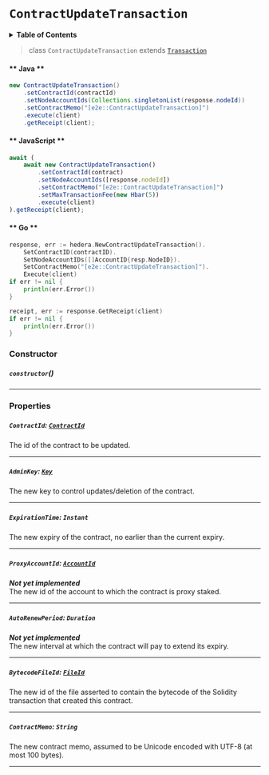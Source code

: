 # `ContractUpdateTransaction`

<details>
<summary><b>Table of Contents</b></summary>

| Item | Java | JavaScript | Go
| - | - | - | - |
| [`ContractId`](#contractid-Contractid) | ✅ | ✅ | ✅
| [`ContractMemo`](#contractmemo-string) | ✅ | ✅ | ✅
| [`AdminKey`](#adminkey-key) | ✅ | ✅ | ✅
| [`ExpirationTime`](#expirationtime-instant) | ✅ | ✅ | ✅
| [`AutoRenewPeriod`](#autorenewperiod-duration) | ✅ | ✅ | ✅
| [`ProxyAccountId`](#proxyaccountid-accountidreferencecryptocurrencyaccountidmd) | ✅ | ✅ | ✅
| [`BytecodeFileId`](#bytecodefileid-fileidreferencefilefileidmd) | ✅ | ✅ | ✅
</details>

> class `ContractUpdateTransaction` extends [`Transaction`](reference/Transaction.md)

<!-- tabs:start -->

#### ** Java **

```java
new ContractUpdateTransaction()
    .setContractId(contractId)
    .setNodeAccountIds(Collections.singletonList(response.nodeId))
    .setContractMemo("[e2e::ContractUpdateTransaction]")
    .execute(client)
    .getReceipt(client);
```

#### ** JavaScript **

```js
await (
    await new ContractUpdateTransaction()
        .setContractId(contract)
        .setNodeAccountIds([response.nodeId])
        .setContractMemo("[e2e::ContractUpdateTransaction]")
        .setMaxTransactionFee(new Hbar(5))
        .execute(client)
).getReceipt(client);
```

#### ** Go **

```go
response, err := hedera.NewContractUpdateTransaction().
    SetContractID(contractID).
    SetNodeAccountIDs([]AccountID{resp.NodeID}).
    SetContractMemo("[e2e::ContractUpdateTransaction]").
    Execute(client)
if err != nil {
    println(err.Error())
}

receipt, err := response.GetReceipt(client)
if err != nil {
    println(err.Error())
}
```

<!-- tabs:end -->

### Constructor

##### `constructor`()

---

### Properties

##### `ContractId`: [`ContractId`](reference/contract/ContractId.md)

The id of the contract to be updated.

---

##### `AdminKey`: [`Key`](reference/cryptography/Key.md)

The new key to control updates/deletion of the contract.

---

##### `ExpirationTime`: `Instant`

The new expiry of the contract, no earlier than the current expiry.

---

##### `ProxyAccountId`: [`AccountId`](reference/cryptocurrency/AccountId.md)

***Not yet implemented***
<br>
The new id of the account to which the contract is proxy staked.

---

##### `AutoRenewPeriod`: `Duration`

***Not yet implemented***
<br>
The new interval at which the contract will pay to extend its expiry.

---

##### `BytecodeFileId`: [`FileId`](reference/file/FileId.md)

The new id of the file asserted to contain the bytecode of the Solidity transaction that created this contract.

---

##### `ContractMemo`: `String`

The new contract memo, assumed to be Unicode encoded with UTF-8 (at most 100 bytes).

---

